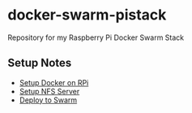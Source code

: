 # docker-swarm-pistack
Repository for my Raspberry Pi Docker Swarm Stack

## Setup Notes

* [Setup Docker on RPi](pre-req_setups/01-setup-docker-on-rpi.md)
* [Setup NFS Server](pre-req_setups/02-setup-nfs-server.md)
* [Deploy to Swarm](pre-req_setups/03-deploy-services-to-swarm.md)
